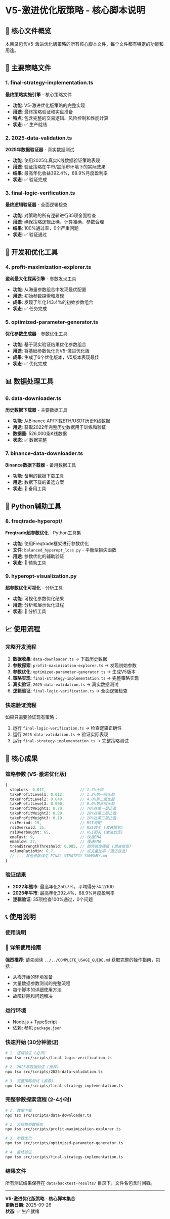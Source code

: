 # V5-激进优化版策略 - 核心脚本说明

## 📁 核心文件概览

本目录包含V5-激进优化版策略的所有核心脚本文件，每个文件都有特定的功能和用途。

## 🚀 主要策略文件

### 1. final-strategy-implementation.ts
**最终策略实施引擎** - 核心策略文件
- **功能**: V5-激进优化版策略的完整实现
- **用途**: 最终策略验证和实盘准备
- **特点**: 包含完整的交易逻辑、风险控制和性能计算
- **状态**: ✅ 生产就绪

### 2. 2025-data-validation.ts
**2025年数据验证器** - 真实数据测试
- **功能**: 使用2025年真实K线数据验证策略表现
- **用途**: 验证策略在牛市/震荡市环境下的实际效果
- **结果**: 最高年化收益392.4%，88.9%月度盈利率
- **状态**: ✅ 验证完成

### 3. final-logic-verification.ts
**最终逻辑验证器** - 全面逻辑检查
- **功能**: 对策略的所有逻辑进行35项全面检查
- **用途**: 确保策略逻辑正确、计算准确、参数合理
- **结果**: 100%通过率，0个严重问题
- **状态**: ✅ 验证通过

## 🔧 开发和优化工具

### 4. profit-maximization-explorer.ts
**盈利最大化探索引擎** - 参数发现工具
- **功能**: 从海量参数组合中发现最优配置
- **用途**: 初始参数探索和发现
- **成果**: 发现了年化143.4%的初始参数组合
- **状态**: ✅ 任务完成

### 5. optimized-parameter-generator.ts
**优化参数生成器** - 参数优化工具
- **功能**: 基于现实验证结果优化参数组合
- **用途**: 将基础参数优化为V5-激进优化版
- **成果**: 生成了6个优化版本，V5版本表现最佳
- **状态**: ✅ 优化完成

## 📊 数据处理工具

### 6. data-downloader.ts
**历史数据下载器** - 主要数据工具
- **功能**: 从Binance API下载ETH/USDT历史K线数据
- **用途**: 获取2022年完整历史数据用于训练和验证
- **数据量**: 526,000条K线数据
- **状态**: ✅ 数据完整

### 7. binance-data-downloader.ts
**Binance数据下载器** - 备用数据工具
- **功能**: 备用的数据下载工具
- **用途**: 数据下载的备选方案
- **状态**: 🔧 备用工具

## 🐍 Python辅助工具

### 8. freqtrade-hyperopt/
**Freqtrade超参数优化** - Python工具集
- **功能**: 使用Freqtrade框架进行参数优化
- **文件**: `balanced_hyperopt_loss.py` - 平衡型损失函数
- **用途**: 参数优化的辅助验证
- **状态**: 🔧 辅助工具

### 9. hyperopt-visualization.py
**超参数优化可视化** - 分析工具
- **功能**: 可视化参数优化结果
- **用途**: 分析和展示优化过程
- **状态**: 🔧 分析工具

## 📈 使用流程

### 完整开发流程
1. **数据收集**: `data-downloader.ts` → 下载历史数据
2. **参数探索**: `profit-maximization-explorer.ts` → 发现初始参数
3. **参数优化**: `optimized-parameter-generator.ts` → 生成V5版本
4. **策略实现**: `final-strategy-implementation.ts` → 完整策略实现
5. **真实验证**: `2025-data-validation.ts` → 真实数据测试
6. **逻辑验证**: `final-logic-verification.ts` → 全面逻辑检查

### 快速验证流程
如果只需要验证现有策略：
1. 运行 `final-logic-verification.ts` → 检查逻辑正确性
2. 运行 `2025-data-validation.ts` → 验证实际表现
3. 运行 `final-strategy-implementation.ts` → 完整策略测试

## 🎯 核心成果

### 策略参数 (V5-激进优化版)
```typescript
{
  stopLoss: 0.017,               // 1.7%止损
  takeProfitLevel1: 0.012,       // 1.2%第一层止盈
  takeProfitLevel2: 0.040,       // 4.0%第二层止盈
  takeProfitLevel3: 0.090,       // 9.0%第三层止盈
  takeProfitWeight1: 0.70,       // 70%在第一层止盈
  takeProfitWeight2: 0.20,       // 20%在第二层止盈
  takeProfitWeight3: 0.10,       // 10%在第三层止盈
  rsiPeriod: 15,                 // RSI周期
  rsiOversold: 35,               // RSI超卖 (激进放宽)
  rsiOverbought: 65,             // RSI超买 (激进放宽)
  emaFast: 9,                    // 快速EMA
  emaSlow: 27,                   // 慢速EMA
  trendStrengthThreshold: 0.005, // 趋势强度阈值 (激进放宽)
  volumeRatioMin: 0.7,           // 成交量比率 (激进放宽)
  // ... 其他参数详见 FINAL_STRATEGY_SUMMARY.md
}
```

### 验证结果
- **2022年熊市**: 最高年化250.7%，平均得分74.2/100
- **2025年牛市**: 最高年化392.4%，88.9%月度盈利率
- **逻辑验证**: 35项检查100%通过，0个问题

## 📞 使用说明

### 使用说明

### 📖 详细使用指南
**强烈推荐**: 请先阅读 `../../COMPLETE_USAGE_GUIDE.md` 获取完整的操作指南，包括：
- 从零开始的环境准备
- 大量数据参数测试的完整流程
- 每个脚本的详细使用方法
- 故障排除和问题解决

### 运行环境
- Node.js + TypeScript
- 依赖: 参见 `package.json`

### 快速开始 (30分钟验证)
```bash
# 1. 逻辑验证 (必须)
npx tsx src/scripts/final-logic-verification.ts

# 2. 2025年数据验证 (推荐)
npx tsx src/scripts/2025-data-validation.ts

# 3. 完整策略测试 (推荐)
npx tsx src/scripts/final-strategy-implementation.ts
```

### 完整参数探索流程 (2-4小时)
```bash
# 1. 数据下载
npx tsx src/scripts/data-downloader.ts

# 2. 大规模参数探索
npx tsx src/scripts/profit-maximization-explorer.ts

# 3. 参数优化
npx tsx src/scripts/optimized-parameter-generator.ts

# 4. 最终验证
npx tsx src/scripts/final-strategy-implementation.ts
```

### 结果文件
所有测试结果保存在 `data/backtest-results/` 目录下，文件名包含时间戳。

---

**V5-激进优化版策略 - 核心脚本集合**  
**更新日期**: 2025-09-26  
**状态**: ✅ 生产就绪